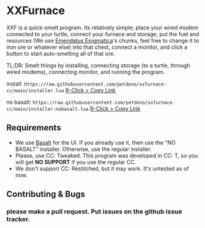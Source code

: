 # XXFurnace
XXF is a quick-smelt program. Its relatively simple; place your wired modem connected to your turtle, connect your furnace and storage, put the fuel and resources (We use [Emendatus Enigmatica](https://www.curseforge.com/minecraft/mc-mods/emendatus-enigmatica)'s chunks, feel free to change it to iron ore or whatever else) into that chest, connect a monitor, and click a button to start auto-smelting all of that ore.

TL;DR: Smelt things by installing, connecting storage (to a turtle, through wired modems), connecting monitor, and running the program.

install: `https://raw.githubusercontent.com/petdono/xxfurnace-cc/main/installer.lua` [R-Click > Copy Link](https://raw.githubusercontent.com/petdono/xxfurnace-cc/main/installer.lua)

no basalt: `https://raw.githubusercontent.com/petdono/xxfurnace-cc/main/installer-nobasalt.lua` [R-Click > Copy Link](https://raw.githubusercontent.com/petdono/xxfurnace-cc/main/installer-nobasalt.lua)

## Requirements
* We use [Basalt](https://pinestore.cc/projects/15/basalt) for the UI. If you already use it, then use the "NO BASALT" installer. Otherwise, use the regular installer.
* Please, use CC: Tweaked. This program was developed in CC: T, so you will get **NO SUPPORT** if you use the regular CC.
* We don't support CC: Restitched, but it may work. It's untested as of now.

## Contributing & Bugs
### please make a pull request. Put issues on the github issue tracker.
